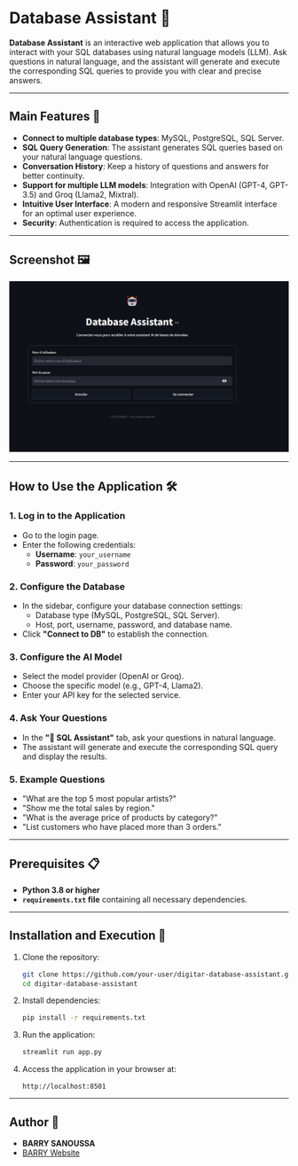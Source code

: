 #  Database Assistant 🤖

**Database Assistant** is an interactive web application that allows you to interact with your SQL databases using natural language models (LLM). Ask questions in natural language, and the assistant will generate and execute the corresponding SQL queries to provide you with clear and precise answers.

---

## Main Features 🚀

- **Connect to multiple database types**: MySQL, PostgreSQL, SQL Server.
- **SQL Query Generation**: The assistant generates SQL queries based on your natural language questions.
- **Conversation History**: Keep a history of questions and answers for better continuity.
- **Support for multiple LLM models**: Integration with OpenAI (GPT-4, GPT-3.5) and Groq (Llama2, Mixtral).
- **Intuitive User Interface**: A modern and responsive Streamlit interface for an optimal user experience.
- **Security**: Authentication is required to access the application.

---

## Screenshot 🖼️

![Database Assistant Screenshot](applicationScreeShot.png)

---

## How to Use the Application 🛠️

### 1. Log in to the Application
- Go to the login page.
- Enter the following credentials:
  - **Username**: `your_username`
  - **Password**: `your_password`

### 2. Configure the Database
- In the sidebar, configure your database connection settings:
  - Database type (MySQL, PostgreSQL, SQL Server).
  - Host, port, username, password, and database name.
- Click **"Connect to DB"** to establish the connection.

### 3. Configure the AI Model
- Select the model provider (OpenAI or Groq).
- Choose the specific model (e.g., GPT-4, Llama2).
- Enter your API key for the selected service.

### 4. Ask Your Questions
- In the **"💬 SQL Assistant"** tab, ask your questions in natural language.
- The assistant will generate and execute the corresponding SQL query and display the results.

### 5. Example Questions
- "What are the top 5 most popular artists?"
- "Show me the total sales by region."
- "What is the average price of products by category?"
- "List customers who have placed more than 3 orders."

---

## Prerequisites 📋

- **Python 3.8 or higher**
- **`requirements.txt` file** containing all necessary dependencies.

---

## Installation and Execution 🚀

1. Clone the repository:
   ```bash
   git clone https://github.com/your-user/digitar-database-assistant.git
   cd digitar-database-assistant
   ```

2. Install dependencies:
   ```bash
   pip install -r requirements.txt
   ```

3. Run the application:
   ```bash
   streamlit run app.py
   ```

4. Access the application in your browser at:
   ```
   http://localhost:8501
   ```

---

## Author 👤

- **BARRY SANOUSSA**
- [BARRY Website](https://sanoussabarry.com/)

